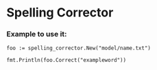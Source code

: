 # Spelling Corrector


### Example to use it:
```
foo := spelling_corrector.New("model/name.txt")

fmt.Println(foo.Correct("exampleword"))
```